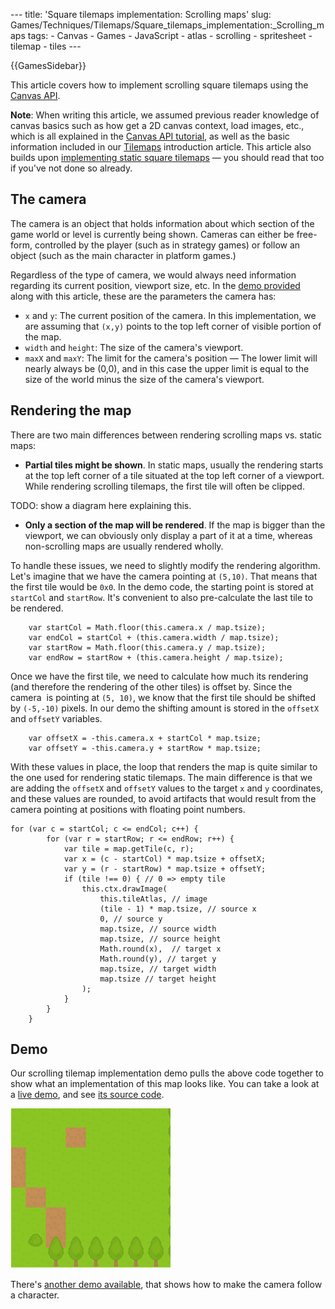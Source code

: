 --- title: 'Square tilemaps implementation: Scrolling maps' slug: Games/Techniques/Tilemaps/Square\_tilemaps\_implementation:\_Scrolling\_maps tags: - Canvas - Games - JavaScript - atlas - scrolling - spritesheet - tilemap - tiles ---

{{GamesSidebar}}

This article covers how to implement scrolling square tilemaps using the [Canvas API](/en-US/docs/Web/API/Canvas_API).

**Note**: When writing this article, we assumed previous reader knowledge of canvas basics such as how get a 2D canvas context, load images, etc., which is all explained in the [Canvas API tutorial](/en-US/docs/Web/API/Canvas_API/Tutorial), as well as the basic information included in our [Tilemaps](/en-US/docs/Games/Techniques/Tilemaps) introduction article. This article also builds upon [implementing static square tilemaps](/en-US/docs/Games/Techniques/Tilemaps/Square_tilemaps_implementation%3A_Static_maps) — you should read that too if you've not done so already.

The camera
----------

The camera is an object that holds information about which section of the game world or level is currently being shown. Cameras can either be free-form, controlled by the player (such as in strategy games) or follow an object (such as the main character in platform games.)

Regardless of the type of camera, we would always need information regarding its current position, viewport size, etc. In the [demo provided](https://mozdevs.github.io/gamedev-js-tiles/square/scroll.html) along with this article, these are the parameters the camera has:

-   `x` and `y`: The current position of the camera. In this implementation, we are assuming that `(x,y)` points to the top left corner of visible portion of the map.
-   `width` and `height`: The size of the camera's viewport.
-   `maxX` and `maxY`: The limit for the camera's position — The lower limit will nearly always be (0,0), and in this case the upper limit is equal to the size of the world minus the size of the camera's viewport.

Rendering the map
-----------------

There are two main differences between rendering scrolling maps vs. static maps:

-   **Partial tiles might be shown**. In static maps, usually the rendering starts at the top left corner of a tile situated at the top left corner of a viewport. While rendering scrolling tilemaps, the first tile will often be clipped.

TODO: show a diagram here explaining this.

-   **Only a section of the map will be rendered**. If the map is bigger than the viewport, we can obviously only display a part of it at a time, whereas non-scrolling maps are usually rendered wholly.

To handle these issues, we need to slightly modify the rendering algorithm. Let's imagine that we have the camera pointing at `(5,10)`. That means that the first tile would be `0x0`. In the demo code, the starting point is stored at `startCol` and `startRow`. It's convenient to also pre-calculate the last tile to be rendered.

        var startCol = Math.floor(this.camera.x / map.tsize);
        var endCol = startCol + (this.camera.width / map.tsize);
        var startRow = Math.floor(this.camera.y / map.tsize);
        var endRow = startRow + (this.camera.height / map.tsize);

Once we have the first tile, we need to calculate how much its rendering (and therefore the rendering of the other tiles) is offset by. Since the camera  is pointing at `(5, 10)`, we know that the first tile should be shifted by `(-5,-10)` pixels. In our demo the shifting amount is stored in the `offsetX` and `offsetY` variables.

        var offsetX = -this.camera.x + startCol * map.tsize;
        var offsetY = -this.camera.y + startRow * map.tsize;

With these values in place, the loop that renders the map is quite similar to the one used for rendering static tilemaps. The main difference is that we are adding the `offsetX` and `offsetY` values to the target `x` and `y` coordinates, and these values are rounded, to avoid artifacts that would result from the camera pointing at positions with floating point numbers.

    for (var c = startCol; c <= endCol; c++) {
            for (var r = startRow; r <= endRow; r++) {
                var tile = map.getTile(c, r);
                var x = (c - startCol) * map.tsize + offsetX;
                var y = (r - startRow) * map.tsize + offsetY;
                if (tile !== 0) { // 0 => empty tile
                    this.ctx.drawImage(
                        this.tileAtlas, // image
                        (tile - 1) * map.tsize, // source x
                        0, // source y
                        map.tsize, // source width
                        map.tsize, // source height
                        Math.round(x),  // target x
                        Math.round(y), // target y
                        map.tsize, // target width
                        map.tsize // target height
                    );
                }
            }
        }

Demo
----

Our scrolling tilemap implementation demo pulls the above code together to show what an implementation of this map looks like. You can take a look at a [live demo](https://mozdevs.github.io/gamedev-js-tiles/square/scroll.html), and see [its source code](https://github.com/mozdevs/gamedev-js-tiles).

![](untitled.gif)

There's [another demo available](https://mozdevs.github.io/gamedev-js-tiles/square/logic-grid.html), that shows how to make the camera follow a character.
